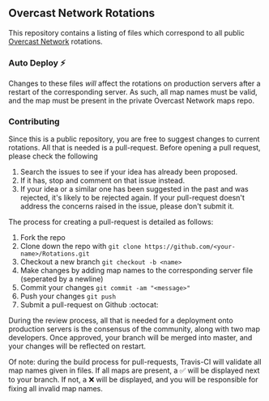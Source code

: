 ## Overcast Network Rotations

This repository contains a listing of files which correspond to all public [Overcast Network](https://oc.tc) rotations.

### Auto Deploy :zap:

Changes to these files *will* affect the rotations on production servers after a restart of the corresponding server.  As such, all map names must be valid, and the map must be present in the private Overcast Network maps repo.

### Contributing

Since this is a public repository, you are free to suggest changes to current rotations. All that is needed is a pull-request. Before opening a pull request, please check the following

1. Search the issues to see if your idea has already been proposed.
2. If it has, stop and comment on that issue instead.
3. If your idea or a similar one has been suggested in the past and was rejected, it's likely to be rejected again. If your pull-request doesn't address the concerns raised in the issue, please don't submit it.

The process for creating a pull-request is detailed as follows:

1. Fork the repo
2. Clone down the repo with `git clone https://github.com/<your-name>/Rotations.git`
3. Checkout a new branch `git checkout -b <name>`
4. Make changes by adding map names to the corresponding server file (seperated by a newline)
5. Commit your changes `git commit -am "<message>"`
6. Push your changes `git push`
7. Submit a pull-request on Github :octocat:

During the review process, all that is needed for a deployment onto production servers is the consensus of the community, along with two map developers.  Once approved, your branch will be merged into master, and your changes will be reflected on restart.

Of note: during the build process for pull-requests, Travis-CI will validate all map names given in files.  If all maps are present, a :white_check_mark: will be displayed next to your branch. If not, a :x: will be displayed, and you will be responsible for fixing all invalid map names.
